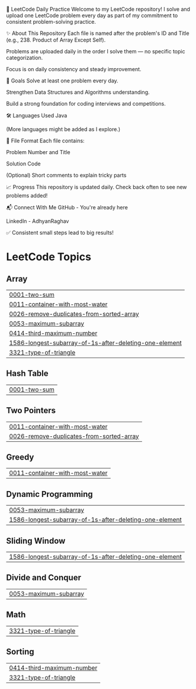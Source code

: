 📘 LeetCode Daily Practice
Welcome to my LeetCode repository!
I solve and upload one LeetCode problem every day as part of my commitment to consistent problem-solving practice.

✨ About This Repository
Each file is named after the problem's ID and Title (e.g., 238. Product of Array Except Self).

Problems are uploaded daily in the order I solve them — no specific topic categorization.

Focus is on daily consistency and steady improvement.

🚀 Goals
Solve at least one problem every day.

Strengthen Data Structures and Algorithms understanding.

Build a strong foundation for coding interviews and competitions.

🛠️ Languages Used
Java

(More languages might be added as I explore.)

📝 File Format
Each file contains:

Problem Number and Title

Solution Code

(Optional) Short comments to explain tricky parts

📈 Progress
This repository is updated daily.
Check back often to see new problems added!

📬 Connect With Me
GitHub - You're already here

LinkedIn - AdhyanRaghav

✅ Consistent small steps lead to big results!

<!---LeetCode Topics Start-->
# LeetCode Topics
## Array
|  |
| ------- |
| [0001-two-sum](https://github.com/AdhyanRaghav/LeetCode/tree/master/0001-two-sum) |
| [0011-container-with-most-water](https://github.com/AdhyanRaghav/LeetCode/tree/master/0011-container-with-most-water) |
| [0026-remove-duplicates-from-sorted-array](https://github.com/AdhyanRaghav/LeetCode/tree/master/0026-remove-duplicates-from-sorted-array) |
| [0053-maximum-subarray](https://github.com/AdhyanRaghav/LeetCode/tree/master/0053-maximum-subarray) |
| [0414-third-maximum-number](https://github.com/AdhyanRaghav/LeetCode/tree/master/0414-third-maximum-number) |
| [1586-longest-subarray-of-1s-after-deleting-one-element](https://github.com/AdhyanRaghav/LeetCode/tree/master/1586-longest-subarray-of-1s-after-deleting-one-element) |
| [3321-type-of-triangle](https://github.com/AdhyanRaghav/LeetCode/tree/master/3321-type-of-triangle) |
## Hash Table
|  |
| ------- |
| [0001-two-sum](https://github.com/AdhyanRaghav/LeetCode/tree/master/0001-two-sum) |
## Two Pointers
|  |
| ------- |
| [0011-container-with-most-water](https://github.com/AdhyanRaghav/LeetCode/tree/master/0011-container-with-most-water) |
| [0026-remove-duplicates-from-sorted-array](https://github.com/AdhyanRaghav/LeetCode/tree/master/0026-remove-duplicates-from-sorted-array) |
## Greedy
|  |
| ------- |
| [0011-container-with-most-water](https://github.com/AdhyanRaghav/LeetCode/tree/master/0011-container-with-most-water) |
## Dynamic Programming
|  |
| ------- |
| [0053-maximum-subarray](https://github.com/AdhyanRaghav/LeetCode/tree/master/0053-maximum-subarray) |
| [1586-longest-subarray-of-1s-after-deleting-one-element](https://github.com/AdhyanRaghav/LeetCode/tree/master/1586-longest-subarray-of-1s-after-deleting-one-element) |
## Sliding Window
|  |
| ------- |
| [1586-longest-subarray-of-1s-after-deleting-one-element](https://github.com/AdhyanRaghav/LeetCode/tree/master/1586-longest-subarray-of-1s-after-deleting-one-element) |
## Divide and Conquer
|  |
| ------- |
| [0053-maximum-subarray](https://github.com/AdhyanRaghav/LeetCode/tree/master/0053-maximum-subarray) |
## Math
|  |
| ------- |
| [3321-type-of-triangle](https://github.com/AdhyanRaghav/LeetCode/tree/master/3321-type-of-triangle) |
## Sorting
|  |
| ------- |
| [0414-third-maximum-number](https://github.com/AdhyanRaghav/LeetCode/tree/master/0414-third-maximum-number) |
| [3321-type-of-triangle](https://github.com/AdhyanRaghav/LeetCode/tree/master/3321-type-of-triangle) |
<!---LeetCode Topics End-->